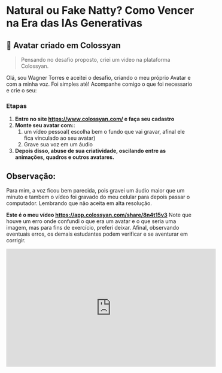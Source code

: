 # Natural ou Fake Natty? Como Vencer na Era das IAs Generativas

## 🚀 Avatar criado em Colossyan

> Pensando no desafio proposto, criei um video na plataforma Colossyan.

Olá, sou Wagner Torres e aceitei o desafio, criando o meu próprio Avatar e com a minha voz. 
Foi simples até! Acompanhe comigo o que foi necessario e crie o seu:


### Etapas

1. **Entre no site https://www.colossyan.com/ e faça seu cadastro**
2. **Monte seu avatar com:**:
    1. um vídeo pessoal( escolha bem o fundo que vai gravar, afinal ele fica vinculado ao seu avatar)
    2. Grave sua voz em um áudio 
3. **Depois disso, abuse de sua criatividade, oscilando entre as animações, quadros e outros avatares.**

## Observação: 

 Para mim, a voz ficou bem parecida, pois gravei um áudio maior que um minuto e tambem o vídeo foi
 gravado do meu celular para depois passar o computador. Lembrando que não aceita em alta resolução.

 **Este é o meu vídeo https://app.colossyan.com/share/8n4t15v3**
  Note que houve um erro onde confundi o que era um avatar e o que seria uma imagem, mas para fins de exercício, preferi deixar.
  Afinal, observando eventuais erros, os demais estudantes podem verificar e se aventurar em corrigir.

  <iframe src="https://app.colossyan.com/embed/286ede36-1f7c-40ca-acee-375685fb1cdc" width="560" height="315" frameborder="0" allow="autoplay; fullscreen; picture-in-picture" allowfullscreen></iframe>
